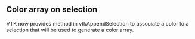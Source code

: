 ## Color array on selection

VTK now provides method in vtkAppendSelection to associate
a color to a selection that will be used to generate a color array.
